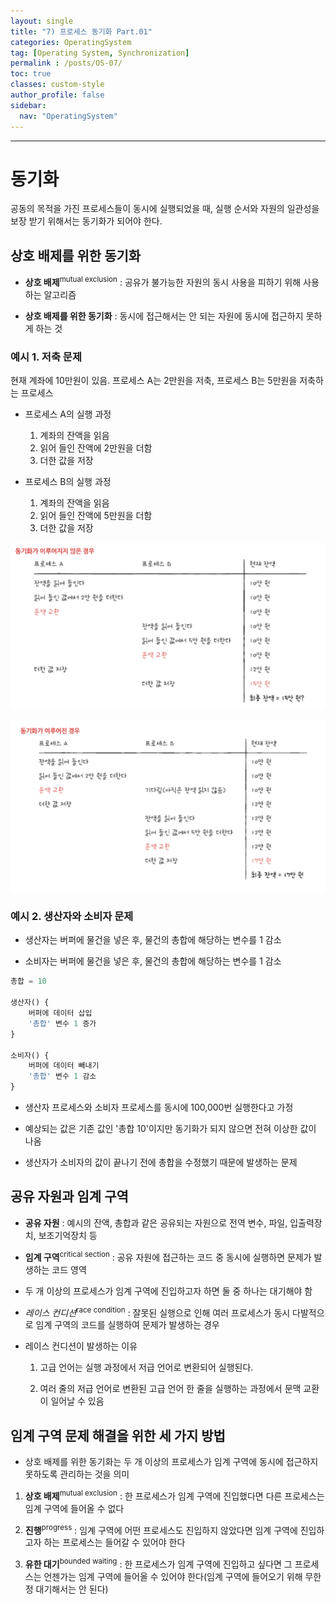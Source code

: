 ```yaml
---
layout: single
title: "7) 프로세스 동기화 Part.01"
categories: OperatingSystem
tag: [Operating System, Synchronization]
permalink : /posts/OS-07/
toc: true
classes: custom-style
author_profile: false
sidebar:
  nav: "OperatingSystem"
---
```


<hr>

# 동기화

공동의 목적을 가진 프로세스들이 동시에 실행되었을 때, 실행 순서와 자원의 일관성을 보장 받기 위해서는 동기화가 되어야 한다.

## 상호 배제를 위한 동기화

- **상호 배제**<sup>mutual exclusion</sup> : 공유가 불가능한 자원의 동시 사용을 피하기 위해 사용하는 알고리즘

- **상호 배제를 위한 동기화** : 동시에 접근해서는 안 되는 자원에 동시에 접근하지 못하게 하는 것

### 예시 1. 저축 문제

현재 계좌에 10만원이 있음. 프로세스 A는 2만원을 저축, 프로세스 B는 5만원을 저축하는 프로세스

- 프로세스 A의 실행 과정

    1. 계좌의 잔액을 읽음
    2. 읽어 들인 잔액에 2만원을 더함
    3. 더한 값을 저장

- 프로세스 B의 실행 과정

    1. 계좌의 잔액을 읽음
    2. 읽어 들인 잔액에 5만원을 더함
    3. 더한 값을 저장

![image](../../assets/images/OperatingSystem/Synchronization01-1.png)

![image](../../assets/images/OperatingSystem/Synchronization01-2.png)

### 예시 2. 생산자와 소비자 문제

- 생산자는 버퍼에 물건을 넣은 후, 물건의 총합에 해당하는 변수를 1 감소

- 소비자는 버퍼에 물건을 넣은 후, 물건의 총합에 해당하는 변수를 1 감소

```python
총합 = 10

생산자() {
    버퍼에 데이터 삽입
    '총합' 변수 1 증가
}

소비자() {
    버퍼에 데이터 빼내기
    '총합' 변수 1 감소
}
```

- 생산자 프로세스와 소비자 프로세스를 동시에 100,000번 실행한다고 가정

- 예상되는 값은 기존 값인 '총합 10'이지만 동기화가 되지 않으면 전혀 이상한 값이 나옴

- 생산자가 소비자의 값이 끝나기 전에 총합을 수정했기 때문에 발생하는 문제

## 공유 자원과 임계 구역

- **공유 자원** : 예시의 잔액, 총합과 같은 공유되는 자원으로 전역 변수, 파일, 입출력장치, 보조기억장치 등

- **임계 구역**<sup>critical section</sup> : 공유 자원에 접근하는 코드 중 동시에 실행하면 문제가 발생하는 코드 영역

- 두 개 이상의 프로세스가 임계 구역에 진입하고자 하면 둘 중 하나는 대기해야 함

- *레이스 컨디션*<sup>race condition</sup> : 잘못된 실행으로 인해 여러 프로세스가 동시 다발적으로 임계 구역의 코드를 실행하여 문제가 발생하는 경우

- 레이스 컨디션이 발생하는 이유

    1. 고급 언어는 실행 과정에서 저급 언어로 변환되어 실행된다.

    2. 여러 줄의 저급 언어로 변환된 고급 언어 한 줄을 실행하는 과정에서 문맥 교환이 일어날 수 있음

## 임계 구역 문제 해결을 위한 세 가지 방법

- 상호 배제를 위한 동기화는 두 개 이상의 프로세스가 임계 구역에 동시에 접근하지 못하도록 관리하는 것을 의미

1. **상호 배제**<sup>mutual exclusion</sup> : 한 프로세스가 임계 구역에 진입했다면 다른 프로세스는 임계 구역에 들어올 수 없다

2. **진행**<sup>progress</sup> : 임계 구역에 어떤 프로세스도 진입하지 않았다면 임계 구역에 진입하고자 하는 프로세스는 들어갈 수 있어야 한다

3. **유한 대기**<sup>bounded waiting</sup> : 한 프로세스가 임계 구역에 진입하고 싶다면 그 프로세스는 언젠가는 임계 구역에 들어올 수 있어야 한다(임계 구역에 들어오기 위해 무한정 대기해서는 안 된다)